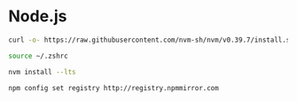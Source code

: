 # Node.js

```bash
curl -o- https://raw.githubusercontent.com/nvm-sh/nvm/v0.39.7/install.sh | bash
```



```bash
source ~/.zshrc
```



```bash
nvm install --lts
```



```bash
npm config set registry http://registry.npmmirror.com
```